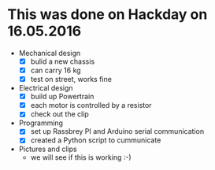 # This was done on Hackday on 16.05.2016

* Mechanical design
  - [x] bulid a new chassis
  - [x] can carry 16 kg 
  - [x] test on street, works fine

* Electrical design
  - [x] build up Powertrain
  - [x] each motor is controlled by a resistor
  - [x] check out the clip

* Programming 
  - [x] set up Rassbrey PI and Arduino serial communication
  - [x] created a Python script to cummunicate

* Pictures and clips
  - we will see if this is working :-)

